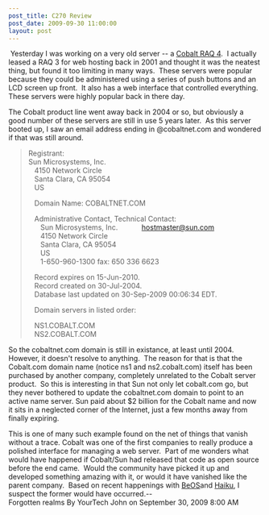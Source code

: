 ```yaml
---
post_title: C270 Review
post_date: 2009-09-30 11:00:00
layout: post
---
```


 Yesterday I was working on a very old server -- a [Cobalt RAQ 4][].  I
actually leased a RAQ 3 for web hosting back in 2001 and thought it was
the neatest thing, but found it too limiting in many ways.  These
servers were popular because they could be administered using a series
of push buttons and an LCD screen up front.  It also has a web interface
that controlled everything.  These servers were highly popular back in
there day.  
  
The Cobalt product line went away back in 2004 or so, but obviously a
good number of these servers are still in use 5 years later.  As this
server booted up, I saw an email address ending in @cobaltnet.com and
wondered if that was still around.  
  

> Registrant:  
> Sun Microsystems, Inc.  
>    4150 Network Circle  
>    Santa Clara, CA 95054  
>    US  
>   
>    Domain Name: COBALTNET.COM  
>   
>    Administrative Contact, Technical Contact:  
>       Sun Microsystems, Inc.            hostmaster@sun.com  
>       4150 Network Circle  
>       Santa Clara, CA 95054  
>       US  
>       1-650-960-1300 fax: 650 336 6623  
>   
>   
>    Record expires on 15-Jun-2010.  
>    Record created on 30-Jul-2004.  
>    Database last updated on 30-Sep-2009 00:06:34 EDT.  
>   
>    Domain servers in listed order:  
>   
>    NS1.COBALT.COM  
>    NS2.COBALT.COM  

So the cobaltnet.com domain is still in existance, at least until 2004. 
However, it doesn't resolve to anything.  The reason for that is that
the Cobalt.com domain name (notice ns1 and ns2.cobalt.com) itself has
been purchased by another company, completely unrelated to the Cobalt
server product.  So this is interesting in that Sun not only let
cobalt.com go, but they never bothered to update the cobaltnet.com
domain to point to an active name server. Sun paid about \$2 billion for
the Cobalt name and now it sits in a neglected corner of the Internet,
just a few months away from finally expiring.  
  
This is one of many such example found on the net of things that vanish
without a trace. Cobalt was one of the first companies to really produce
a polished interface for managing a web server.  Part of me wonders what
would have happened if Cobalt/Sun had released that code as open source
before the end came.  Would the community have picked it up and
developed something amazing with it, or would it have vanished like the
parent company.  Based on recent happenings with [BeOS][]and [Haiku][],
I suspect the former would have occurred.--  
Forgotten realms By YourTech John on September 30, 2009 8:00 AM

  [Cobalt RAQ 4]: http://en.wikipedia.org/wiki/Cobalt_RaQ
  [BeOS]: http://en.wikipedia.org/wiki/BeOS
  [Haiku]: http://www.haiku-os.org/


